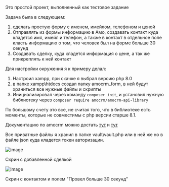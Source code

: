 Это простой проект, выполненный как тестовое задание 

Задача была в следующем:
1. сделать простую форму с именем, имейлом, телефоном и ценой
2. Отправлять из формы информацию в Амо, создавать контакт куда кладется имя, имейл и телефон, а также в контакт в отдельное поле класть информацию о том, что человек был на форме больше 30 секунд
3. Создавать сделку, куда кладется информация о цене, а так же прикреплять к ней контакт 

Для настройки окружения я к примеру делал:
1. Настроил xampp, при скачке я выбрал версию php 8.0
2. в папке xampp\htdocs создал папку amocrm_form, в ней будут храниться все нужные файлы и скрипты
3. Инициализировал через команду  `composer init`, и установил нужную библиотеку через `composer require amocrm/amocrm-api-library`

По большому счету это все, не считая того, что в библиотеке есть моменты, которые не совместимы с php версии старше 8.1.

Документацию по amocrm можно достать [тут](https://www.amocrm.ru/developers/content/crm_platform/platform-abilities) и [тут](https://github.com/amocrm/amocrm-api-php/tree/master)
    
Все приватные файлы я хранил в папке vault\vault.php или в ней же но в файле json куда кладется токен авторизации.


![image](https://github.com/user-attachments/assets/20d12ac7-29f7-452e-b7b9-5376b2a66b43)

Скрин с добавленной сделкой

![image](https://github.com/user-attachments/assets/6b87abb9-4f44-43c5-bab0-d8732033572e)

Скрин с контактом и полем "Провел больше 30 секунд"
